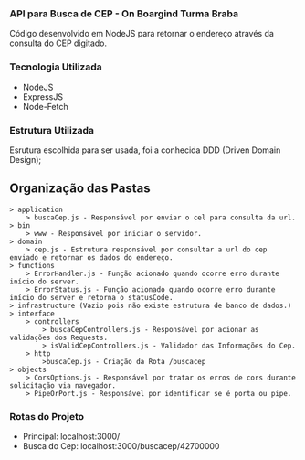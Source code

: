 ### API para Busca de CEP - On Boargind Turma Braba 

Código desenvolvido em NodeJS para retornar o endereço através da consulta do CEP digitado. 

### Tecnologia Utilizada 
- NodeJS
- ExpressJS 
- Node-Fetch 

### Estrutura Utilizada 

Esrutura escolhida para ser usada, foi a conhecida DDD (Driven Domain Design); 

## Organização das Pastas 
```
> application 
    > buscaCep.js - Responsável por enviar o cel para consulta da url. 
> bin 
    > www - Responsável por iniciar o servidor. 
> domain 
    > cep.js - Estrutura responsável por consultar a url do cep enviado e retornar os dados do endereço. 
> functions 
    > ErrorHandler.js - Função acionado quando ocorre erro durante início do server.  
    > ErrorStatus.js - Função acionado quando ocorre erro durante início do server e retorna o statusCode.
> infrastructure (Vazio pois não existe estrutura de banco de dados.)
> interface
    > controllers 
        > buscaCepControllers.js - Responsável por acionar as validações dos Requests. 
        > isValidCepControllers.js - Validador das Informações do Cep. 
    > http
        >buscaCep.js - Criação da Rota /buscacep
> objects
    > CorsOptions.js - Responsável por tratar os erros de cors durante solicitação via navegador.
    > PipeOrPort.js - Responsável por identificar se é porta ou pipe. 
```
### Rotas do Projeto 

- Principal: localhost:3000/ 
- Busca do Cep: localhost:3000/buscacep/42700000

